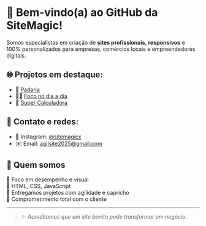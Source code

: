 # 👋 Bem-vindo(a) ao GitHub da SiteMagic!

Somos especialistas em criação de **sites profissionais**, **responsivos** e 100% personalizados para empresas, comércios locais e empreendedores digitais.

## 🌐 Projetos em destaque:

- 🧁 [Padaria](https://agilsite.github.io/Padaria/)
- 🏋️‍♂️ [Foco no dia a dia](https://agilsite.github.io/MeudiaFacil/)
- 📱 [Super Calculadora](https://agilsite.github.io/Calculadora/)

## 🤝 Contato e redes:
- 📸 Instagram: [@sitemagicx](https://www.instagram.com/sitemagic10?igsh=d214czJwNDB1ZDJj)
- ✉️ Email: agilsite2025@gmail.com
## 🧩 Quem somos

🧠 Foco em desempenho e visual  
🧮 HTML, CSS, JavaScript  
🎯 Entregamos projetos com agilidade e capricho  
💪 Comprometimento total com o cliente
  
---

> ✨ *Acreditamos que um site bonito pode transformar um negócio.*
